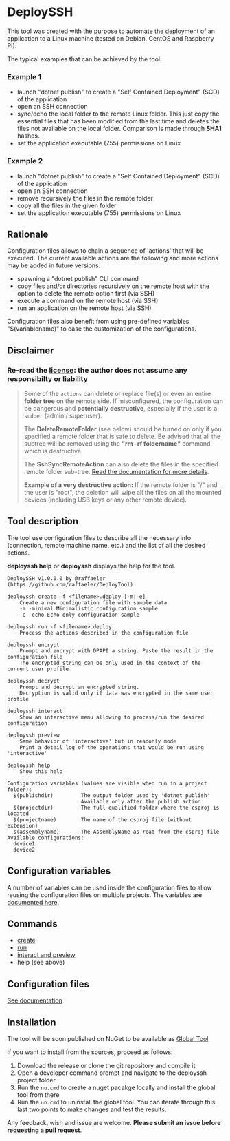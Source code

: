 # DeploySSH
This tool was created with the purpose to automate the deployment of an application to a Linux machine (tested on Debian, CentOS and Raspberry PI).


The typical examples that can be achieved by the tool:
### Example 1
- launch "dotnet publish" to create a "Self Contained Deployment" (SCD) of the application
- open an SSH connection
- sync/echo the local folder to the remote Linux folder. This just copy the essential files that has been modified from the last time and deletes the files not available on the local folder. Comparison is made through **SHA1** hashes.
- set the application executable (755) permissions on Linux

### Example 2
- launch "dotnet publish" to create a "Self Contained Deployment" (SCD) of the application
- open an SSH connection
- remove recursively the files in the remote folder
- copy all the files in the given folder
- set the application executable (755) permissions on Linux

## Rationale
Configuration files allows to chain a sequence of 'actions' that will be executed. The current available actions are the following and more actions may be added in future versions:
- spawning a "dotnet publish" CLI command
- copy files and/or directories recursively on the remote host with the option to delete the remote option first (via SSH)
- execute a command on the remote host (via SSH)
- run an application on the remote host  (via SSH)

Configuration files also benefit from using pre-defined variables "$(variablename)" to ease the customization of the configurations.

## **Disclaimer**
### **Re-read the [license](LICENSE): the author does not assume any responsibilty or liability**

> Some of the `actions` can delete or replace file(s) or even an entire **folder tree** on the remote side. If misconfigured, the configuration can be dangerous and **potentially destructive**, especially if the user is a `sudoer` (admin / superuser).
> 
> The **DeleteRemoteFolder** (see below) should be turned on only if you specified a remote folder that is safe to delete. Be advised that all the subtree will be removed using the **"rm -rf foldername"** command which is destructive.
>
> The **SshSyncRemoteAction** can also delete the files in the specified remote folder sub-tree. [Read the documentation for more details](documentation/echo-folder.md).
> 
> **Example of a very destructive action:**
> If the remote folder is "/" and the user is "root", the deletion will wipe all the files on all the mounted devices (including USB keys or any other remote device).


## Tool description
The tool use configuration files to describe all the necessary info (connection, remote machine name, etc.) and the list of all the desired actions.

**deployssh help** or **deployssh**  displays the help for the tool.
```
DeploySSH v1.0.0.0 by @raffaeler (https://github.com/raffaeler/DeployTool)

deployssh create -f <filename>.deploy [-m|-e]
    Create a new configuration file with sample data
    -m -minimal Minimalistic configuration sample
    -e -echo Echo only configuration sample

deployssh run -f <filename>.deploy
    Process the actions described in the configuration file

deployssh encrypt
    Prompt and encrypt with DPAPI a string. Paste the result in the configuration file
    The encrypted string can be only used in the context of the current user profile

deployssh decrypt
    Prompt and decrypt an encrypted string.
    Decryption is valid only if data was encrypted in the same user profile

deployssh interact
    Show an interactive menu allowing to process/run the desired configuration

deployssh preview
    Same behavior of 'interactive' but in readonly mode
    Print a detail log of the operations that would be run using 'interactive'

deployssh help
    Show this help

Configuration variables (values are visible when run in a project folder):
  $(publishdir)         The output folder used by 'dotnet publish'
                        Available only after the publish action
  $(projectdir)         The full qualified folder where the csproj is located
  $(projectname)        The name of the csproj file (without extension)
  $(assemblyname)       The AssemblyName as read from the csproj file
Available configurations:
  device1
  device2
```
## Configuration variables
A number of variables can be used inside the configuration files to allow reusing the configuration files on multiple projects.
The variables are [documented here](documentation/variables.md).


## Commands
- [create](documentation/command-create.md)
- [run](documentation/command-run.md)
- [interact and preview](documentation/command-interactpreview.md)
- help (see above)

## Configuration files
[See documentation](documentation/configuration.md)

## Installation
The tool will be soon published on NuGet to be available as [Global Tool](https://docs.microsoft.com/en-us/dotnet/core/tools/global-tools)

If you want to install from the sources, proceed as follows:
1. Download the release or clone the git repository and compile it
2. Open a developer command prompt and navigate to the deployssh project folder
3. Run the `nu.cmd` to create a nuget pacakge locally and install the global tool from there
4. Run the `un.cmd` to uninstall the global tool.
You can iterate through this last two points to make changes and test the results.

Any feedback, wish and issue are welcome. **Please submit an issue before requesting a pull request**.
